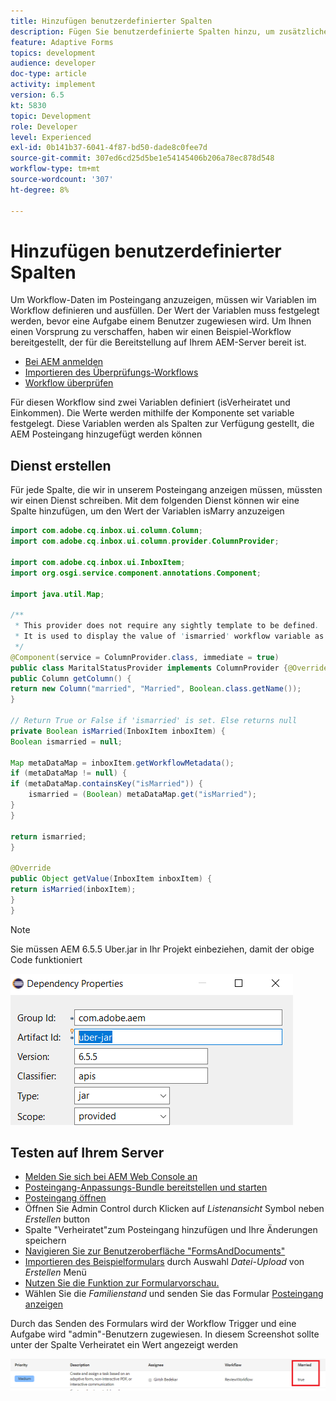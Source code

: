 ```yaml
---
title: Hinzufügen benutzerdefinierter Spalten
description: Fügen Sie benutzerdefinierte Spalten hinzu, um zusätzliche Daten des Workflows anzuzeigen
feature: Adaptive Forms
topics: development
audience: developer
doc-type: article
activity: implement
version: 6.5
kt: 5830
topic: Development
role: Developer
level: Experienced
exl-id: 0b141b37-6041-4f87-bd50-dade8c0fee7d
source-git-commit: 307ed6cd25d5be1e54145406b206a78ec878d548
workflow-type: tm+mt
source-wordcount: '307'
ht-degree: 8%

---
```


# Hinzufügen benutzerdefinierter Spalten

Um Workflow-Daten im Posteingang anzuzeigen, müssen wir Variablen im Workflow definieren und ausfüllen. Der Wert der Variablen muss festgelegt werden, bevor eine Aufgabe einem Benutzer zugewiesen wird. Um Ihnen einen Vorsprung zu verschaffen, haben wir einen Beispiel-Workflow bereitgestellt, der für die Bereitstellung auf Ihrem AEM-Server bereit ist.

* [Bei AEM anmelden](http://localhost:4502/crx/de/index.jsp)
* [Importieren des Überprüfungs-Workflows](assets/review-workflow.zip)
* [Workflow überprüfen](http://localhost:4502/editor.html/conf/global/settings/workflow/models/reviewworkflow.html)

Für diesen Workflow sind zwei Variablen definiert (isVerheiratet und Einkommen). Die Werte werden mithilfe der Komponente set variable festgelegt. Diese Variablen werden als Spalten zur Verfügung gestellt, die AEM Posteingang hinzugefügt werden können

## Dienst erstellen

Für jede Spalte, die wir in unserem Posteingang anzeigen müssen, müssten wir einen Dienst schreiben. Mit dem folgenden Dienst können wir eine Spalte hinzufügen, um den Wert der Variablen isMarry anzuzeigen

```java
import com.adobe.cq.inbox.ui.column.Column;
import com.adobe.cq.inbox.ui.column.provider.ColumnProvider;

import com.adobe.cq.inbox.ui.InboxItem;
import org.osgi.service.component.annotations.Component;

import java.util.Map;

/**
 * This provider does not require any sightly template to be defined.
 * It is used to display the value of 'ismarried' workflow variable as a column in inbox
 */
@Component(service = ColumnProvider.class, immediate = true)
public class MaritalStatusProvider implements ColumnProvider {@Override
public Column getColumn() {
return new Column("married", "Married", Boolean.class.getName());
}

// Return True or False if 'ismarried' is set. Else returns null
private Boolean isMarried(InboxItem inboxItem) {
Boolean ismarried = null;

Map metaDataMap = inboxItem.getWorkflowMetadata();
if (metaDataMap != null) {
if (metaDataMap.containsKey("isMarried")) {
    ismarried = (Boolean) metaDataMap.get("isMarried");
}
}

return ismarried;
}

@Override
public Object getValue(InboxItem inboxItem) {
return isMarried(inboxItem);
}
}
```

>[!NOTE]
>
>Sie müssen AEM 6.5.5 Uber.jar in Ihr Projekt einbeziehen, damit der obige Code funktioniert

![uber-jar](assets/uber-jar.PNG)

## Testen auf Ihrem Server

* [Melden Sie sich bei AEM Web Console an](http://localhost:4502/system/console/bundles)
* [Posteingang-Anpassungs-Bundle bereitstellen und starten](assets/inboxcustomization.inboxcustomization.core-1.0-SNAPSHOT.jar)
* [Posteingang öffnen](http://localhost:4502/aem/inbox)
* Öffnen Sie Admin Control durch Klicken auf _Listenansicht_ Symbol neben _Erstellen_ button
* Spalte &quot;Verheiratet&quot;zum Posteingang hinzufügen und Ihre Änderungen speichern
* [Navigieren Sie zur Benutzeroberfläche &quot;FormsAndDocuments&quot;](http://localhost:4502/aem/forms.html/content/dam/formsanddocuments)
* [Importieren des Beispielformulars](assets/snap-form.zip) durch Auswahl _Datei-Upload_ von _Erstellen_ Menü
* [Nutzen Sie die Funktion zur Formularvorschau.](http://localhost:4502/content/dam/formsanddocuments/snapform/jcr:content?wcmmode=disabled)
* Wählen Sie die _Familienstand_ und senden Sie das Formular
   [Posteingang anzeigen](http://localhost:4502/aem/inbox)

Durch das Senden des Formulars wird der Workflow Trigger und eine Aufgabe wird &quot;admin&quot;-Benutzern zugewiesen. In diesem Screenshot sollte unter der Spalte Verheiratet ein Wert angezeigt werden

![verheiratete Spalte](assets/married-column.PNG)
